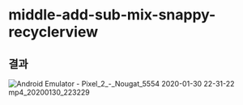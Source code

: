 # middle-add-sub-mix-snappy-recyclerview


## 결과
![Android Emulator - Pixel_2_-_Nougat_5554 2020-01-30 22-31-22 mp4_20200130_223229](https://user-images.githubusercontent.com/55025826/73454167-e09e5780-43b0-11ea-963d-2e4d3ca16ecb.gif)
